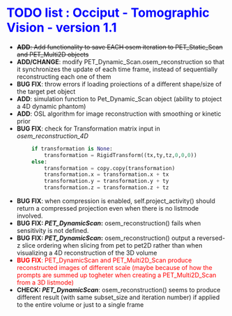 # <span style="color:blue">TODO list : Occiput - Tomographic Vision - version 1.1</span>

- ~~<span>**ADD**: Add functionality to save EACH osem iteration to PET_Static_Scan and PET_Multi2D objects</span>~~
- <span>**ADD/CHANGE**: modify PET_Dynamic_Scan.osem_reconstruction so that it synchronizes the update of each time frame, instead of sequentially reconstructing each one of them</span>
- <span>**BUG FIX**: throw errors if loading proiections of a different shape/size of the target pet object</span>
- <span>**ADD**: simulation function to Pet_Dynamic_Scan object (ability to ptoject a 4D dynamic phantom)</span>
- <span>**ADD**: OSL algorithm for image reconstruction with smoothing or kinetic prior</span>
- <span>**BUG FIX**: check for Transformation matrix input in *osem_reconstruction_4D*</span><br>
```python
        if transformation is None: 
            transformation = RigidTransform((tx,ty,tz,0,0,0)) 
        else:
            transformation = copy.copy(transformation)
            transformation.x = transformation.x + tx
            transformation.y = transformation.y + ty
            transformation.z = transformation.z + tz
```
- <span>**BUG FIX**: when compression is enabled, self.project_activity() should return a compressed projection even when there is no listmode involved. </span>
- <span>**BUG FIX: *PET_DynamicScan*:** osem_reconstruction() fails when sensitivity is not defined. </span>
- <span>**BUG FIX: *PET_DynamicScan*:** osem_reconstruction() output a reversed-z slice ordering when slicing from pet to pet2D rather than when visualizing a 4D reconstruction of the 3D volume</span>
- <span style="color:red">**BUG FIX**: PET_DynamicScan and PET_Multi2D_Scan produce reconstructed images of different scale (maybe because of how the prompts are summed up togheter when creating a PET_Multi2D_Scan from a 3D listmode) </span>
- <span>**CHECK: *PET_DynamicScan***: osem_reconstruction() seems to produce different result (with same subset_size and iteration number) if applied to the entire volume or just to a single frame </span>



